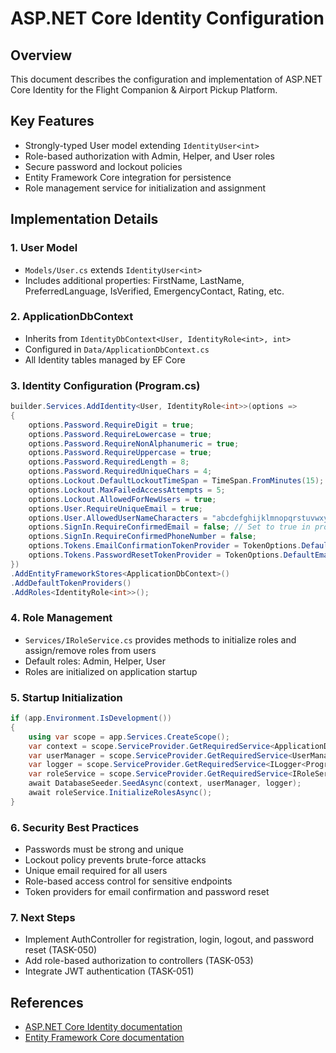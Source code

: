 # ASP.NET Core Identity Configuration

## Overview
This document describes the configuration and implementation of ASP.NET Core Identity for the Flight Companion & Airport Pickup Platform.

## Key Features
- Strongly-typed User model extending `IdentityUser<int>`
- Role-based authorization with Admin, Helper, and User roles
- Secure password and lockout policies
- Entity Framework Core integration for persistence
- Role management service for initialization and assignment

## Implementation Details

### 1. User Model
- `Models/User.cs` extends `IdentityUser<int>`
- Includes additional properties: FirstName, LastName, PreferredLanguage, IsVerified, EmergencyContact, Rating, etc.

### 2. ApplicationDbContext
- Inherits from `IdentityDbContext<User, IdentityRole<int>, int>`
- Configured in `Data/ApplicationDbContext.cs`
- All Identity tables managed by EF Core

### 3. Identity Configuration (Program.cs)
```csharp
builder.Services.AddIdentity<User, IdentityRole<int>>(options =>
{
    options.Password.RequireDigit = true;
    options.Password.RequireLowercase = true;
    options.Password.RequireNonAlphanumeric = true;
    options.Password.RequireUppercase = true;
    options.Password.RequiredLength = 8;
    options.Password.RequiredUniqueChars = 4;
    options.Lockout.DefaultLockoutTimeSpan = TimeSpan.FromMinutes(15);
    options.Lockout.MaxFailedAccessAttempts = 5;
    options.Lockout.AllowedForNewUsers = true;
    options.User.RequireUniqueEmail = true;
    options.User.AllowedUserNameCharacters = "abcdefghijklmnopqrstuvwxyzABCDEFGHIJKLMNOPQRSTUVWXYZ0123456789-._@+";
    options.SignIn.RequireConfirmedEmail = false; // Set to true in production
    options.SignIn.RequireConfirmedPhoneNumber = false;
    options.Tokens.EmailConfirmationTokenProvider = TokenOptions.DefaultEmailProvider;
    options.Tokens.PasswordResetTokenProvider = TokenOptions.DefaultEmailProvider;
})
.AddEntityFrameworkStores<ApplicationDbContext>()
.AddDefaultTokenProviders()
.AddRoles<IdentityRole<int>>();
```

### 4. Role Management
- `Services/IRoleService.cs` provides methods to initialize roles and assign/remove roles from users
- Default roles: Admin, Helper, User
- Roles are initialized on application startup

### 5. Startup Initialization
```csharp
if (app.Environment.IsDevelopment())
{
    using var scope = app.Services.CreateScope();
    var context = scope.ServiceProvider.GetRequiredService<ApplicationDbContext>();
    var userManager = scope.ServiceProvider.GetRequiredService<UserManager<User>>();
    var logger = scope.ServiceProvider.GetRequiredService<ILogger<Program>>();
    var roleService = scope.ServiceProvider.GetRequiredService<IRoleService>();
    await DatabaseSeeder.SeedAsync(context, userManager, logger);
    await roleService.InitializeRolesAsync();
}
```

### 6. Security Best Practices
- Passwords must be strong and unique
- Lockout policy prevents brute-force attacks
- Unique email required for all users
- Role-based access control for sensitive endpoints
- Token providers for email confirmation and password reset

### 7. Next Steps
- Implement AuthController for registration, login, logout, and password reset (TASK-050)
- Add role-based authorization to controllers (TASK-053)
- Integrate JWT authentication (TASK-051)

## References
- [ASP.NET Core Identity documentation](https://learn.microsoft.com/en-us/aspnet/core/security/authentication/identity)
- [Entity Framework Core documentation](https://learn.microsoft.com/en-us/ef/core/)
